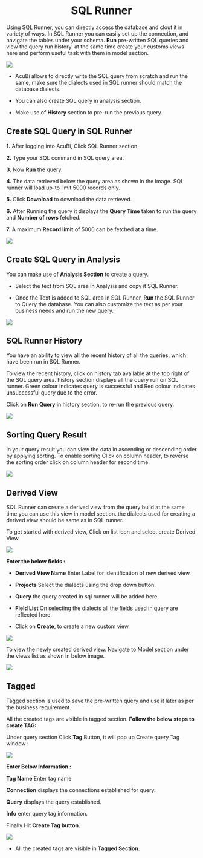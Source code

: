 
<center><h1>SQL Runner </h1></center>

Using SQL Runner, you can directly access the database and clout it in variety of ways. In SQL Runner you can easily set up the connection, and navigate the tables under your schema. **Run** pre-written SQL queries and view the query run history. at the same time create your customs views here and perform useful task with them in model section.  

![
](https://raw.githubusercontent.com/sv18042016/fp1/532dd8b61e94d1e08fe0b89afa6a5961336e8ad2/images/sql_ru.png)

- AcuBi allows to directly write the SQL query from scratch and run the same, make sure the dialects used in SQL runner should match the database dialects. 

- You can also create SQL query in analysis section. 

- Make use of **History** section to pre-run the previous query.

## Create SQL Query in SQL Runner

**1.** After logging into AcuBi, Click SQL Runner section.

**2.**  Type your SQL command in SQL query area.

**3.**  Now **Run** the query.

**4.** The data retrieved below the query area as shown in the image. SQL runner will load up-to limit 5000 records only.

**5.** Click **Download** to download the data retrieved.

**6.** After Running the query it displays the **Query Time** taken to run the query and **Number of rows** fetched.

**7.** A maximum **Record limit** of 5000 can be fetched at a time.

![
](https://raw.githubusercontent.com/sv18042016/fp1/ce8e9fc79b080f9de55ebc3627f8c1f071efd6d5/images/sql_runner.png)



## Create SQL Query in Analysis

You can make use of **Analysis Section** to create a query.

- Select the text from SQL area in Analysis and copy it SQL Runner.

- Once the Text is added to SQL area in SQL Runner, **Run** the SQL Runner to Query the database. You can also customize the text as per your business needs and run the new query.

![
](https://raw.githubusercontent.com/sv18042016/fp1/5b49497f917e7ef704bffb142452286fdec45747/images/sql_Analysis.png)


## SQL Runner History

You have an ability to view all the recent history of all the queries, which have been run in SQL Runner.

To view the recent history, click on history tab available at the top right of the SQL query area. history section displays all the query run on SQL runner. Green colour indicates query is successful and Red colour indicates unsuccessful query due to the error.  

Click on **Run Query** in history section, to re-run the previous query.

![
](https://raw.githubusercontent.com/sv18042016/fp1/5c48d711bf5f6b900a47397cc60d54a507bf0b2b/images/sql_history.png)

## Sorting Query Result

In your query result you can view the data in ascending or descending order by applying sorting. To enable sorting Click on column header, to reverse the sorting order click on column header for second time.

![
](https://raw.githubusercontent.com/sv18042016/fp1/5f2f6b7d5ed9daf4222fd8da2636ecabbe2cabcd/images/sort_sql.png)


## Derived View

SQL Runner can create a derived view from the query build at the same time you can use this view in model section. the dialects used for creating a derived view should be same as in SQL runner.

To get started with derived view, Click on list icon and select create Derived View.

![
](https://raw.githubusercontent.com/sv18042016/fp1/51255d3dbab14ac3607ff6091c095452be43d238/images/derived%201.png)

**Enter the below fields :**

- **Derived View Name** Enter Label for identification of new derived view.

- **Projects** Select the dialects using the drop down button.
 
- **Query** the query created in sql runner will be added here.
 
 -  **Field List** On selecting the dialects all the fields used in query are reflected here.
 
 -  Click  on **Create**, to create a new custom view. 
 
 ![
](https://raw.githubusercontent.com/sv18042016/fp1/51255d3dbab14ac3607ff6091c095452be43d238/images/custom_view.png)

To view the newly created derived view. Navigate to Model section under the views list as shown in below image.

![
](https://raw.githubusercontent.com/sv18042016/fp1/51255d3dbab14ac3607ff6091c095452be43d238/images/model_derived_view.png)

## Tagged

Tagged section is used to save the pre-written query and use it later as per the business requirement.

All the created tags are visible in tagged section.
**Follow the below steps to create TAG:**

Under query section Click **Tag** Button, it will pop up Create query Tag window :

![
](https://raw.githubusercontent.com/sv18042016/fp1/1a7f8565de46814dd5aab91b5cfe32b61e4252e5/images/tag1.png)

**Enter Below Information :**

**Tag Name** Enter tag name

**Connection** displays the connections established for query.

**Query** displays the query established.

**Info** enter query tag information.

 Finally Hit **Create Tag button**.
 
![
](https://raw.githubusercontent.com/sv18042016/fp1/1a7f8565de46814dd5aab91b5cfe32b61e4252e5/images/Tag2.png)

- All the created tags are visible in **Tagged Section**.
<!--stackedit_data:
eyJoaXN0b3J5IjpbMjA3NDk2MTEzMSwxMzg0NjEwMDExLDgxNz
ExMzM5LC0xNjQxNDg0MTczLC0zMTUyNzgwNyw0ODU2NTM1OTQs
MTk3ODgyMDczMCw3NTkzMjg5NDYsLTQ0ODE0NjA5NiwxOTEzMD
E5NDc0LDQxOTA0MDA3NywtNjgzMjc5MDM4LC0xMDg4MzIzMzkz
LDE4MTQxNDI3NzIsMTQ2NDE4NjIxMSwxODgzOTU3MzE5LC0yND
AxMTA1ODUsLTYzNzEzNDM1MSwtNDEzODU0NzgsMTU4NzU0MTc5
M119
-->